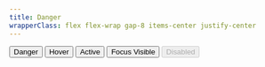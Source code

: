 ```yaml
---
title: Danger
wrapperClass: flex flex-wrap gap-8 items-center justify-center
---
```


<button type="button" class="vv-button vv-button--danger">
   Danger
</button>
<button type="button" class="vv-button vv-button--danger hover">
    Hover
</button>
<button type="button" class="vv-button vv-button--danger active">
    Active
</button>
<button type="button" class="vv-button vv-button--danger focus-visible">
    Focus Visible
</button>
<button type="button" class="vv-button vv-button--danger" disabled>
    Disabled
</button>